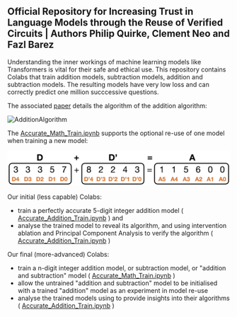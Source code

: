 ## Official Repository for Increasing Trust in Language Models through the Reuse of Verified Circuits | Authors Philip Quirke, Clement Neo and Fazl Barez

Understanding the inner workings of machine learning models like Transformers is vital for their safe and ethical use. 
This repository contains Colabs that train addition models, subtraction models, addition and subtraction models.
The resulting models have very low loss and can correctly predict one million succcessive questions.  

The associated [paper](https://arxiv.org/abs/2402.02619) details the algorithm of the addition algorithm:

![AdditionAlgorithm](./figures/addition_2.jpg.001.jpeg?raw=true "Addition Algorithm")

The [Accurate_Math_Train.ipynb](https://github.com/apartresearch/verified_addition/blob/main/Accurate_Math_Train.ipynb) supports the optional re-use of one model when training a new model:

![AdditionInsertion](./figures/add_eg_jpg.001.jpeg?raw=true "Addition Insertion")

Our initial (less capable) Colabs:
- train a perfectly accurate 5-digit integer addition model ( [Accurate_Addition_Train.ipynb](https://github.com/apartresearch/verified_addition/blob/main/Accurate_Addition_Train.ipynb) ) and
- analyse the trained model to reveal its algorithm, and using intervention ablation and Principal Component Analysis to verify the algorithm ( [Accurate_Addition_Train.ipynb](https://github.com/apartresearch/verified_addition/blob/main/Accurate_Addition_Analyse.ipynb) )

Our final (more-advanced) Colabs:
- train a n-digit integer addition model, or subtraction model, or "addition and subtraction" model ( [Accurate_Math_Train.ipynb](https://github.com/apartresearch/verified_addition/blob/main/Accurate_Math_Train.ipynb) )
- allow the untrained "addition and subtraction" model to be initialised with a trained "addition" model as an experiment in model re-use 
- analyse the trained models using to provide insights into their algorithms  ( [Accurate_Addition_Train.ipynb](https://github.com/apartresearch/verified_addition/blob/main/Accurate_Math_Analyse.ipynb) )

